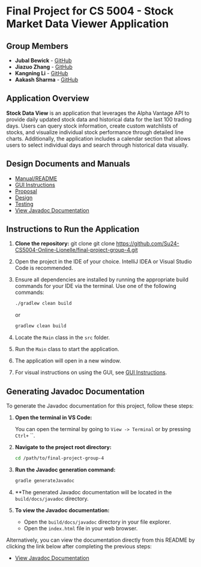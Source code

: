 # Final Project for CS 5004 - Stock Market Data Viewer Application

## Group Members

- **Jubal Bewick** - [GitHub](https://github.com/Darkknight-86)
- **Jiazuo Zhang** - [GitHub](https://github.com/JZZhang04)
- **Kangning Li** - [GitHub](https://github.com/ShakyVertex)
- **Aakash Sharma** - [GitHub](https://github.com/sharma-aak)

## Application Overview

**Stock Data View** is an application that leverages the Alpha Vantage API to provide daily updated stock data and historical data for the last 100 trading days. Users can query stock information, create custom watchlists of stocks, and visualize individual stock performance through detailed line charts. Additionally, the application includes a calendar section that allows users to select individual days and search through historical data visually.

## Design Documents and Manuals

- [Manual/README](./Manual/README.md)
- [GUI Instructions](./Manual/GUI_Instructions.md)
- [Proposal](./DesignDocuments/Proposal.md)
- [Design](./DesignDocuments/Design.md)
- [Testing](./DesignDocuments/Testing.md)
- [View Javadoc Documentation](./build/docs/javadoc/index.html)

## Instructions to Run the Application

1. **Clone the repository:**
   git clone <repository-url>git clone <https://github.com/Su24-CS5004-Online-Lionelle/final-project-group-4.git>
2. Open the project in the IDE of your choice. IntelliJ IDEA or Visual Studio Code is recommended.
3. Ensure all dependencies are installed by running the appropriate build commands for your IDE via the terminal. Use one of the following commands:

   ```sh
   ./gradlew clean build
   ```

   or

   ```sh
   gradlew clean build
   ```

4. Locate the `Main` class in the `src` folder.
5. Run the `Main` class to start the application.
6. The application will open in a new window.
7. For visual instructions on using the GUI, see [GUI Instructions](./Manual/GUI_Instructions.md).

## Generating Javadoc Documentation

To generate the Javadoc documentation for this project, follow these steps:

1. **Open the terminal in VS Code:**

   You can open the terminal by going to `View -> Terminal` or by pressing `Ctrl+` ``.

2. **Navigate to the project root directory:**

   ```sh
   cd /path/to/final-project-group-4
   ```

3. **Run the Javadoc generation command:**

   ```sh
   gradle generateJavadoc
   ```

4. **The generated Javadoc documentation will be located in the `build/docs/javadoc` directory.

5. **To view the Javadoc documentation:**
   - Open the `build/docs/javadoc` directory in your file explorer.
   - Open the `index.html` file in your web browser.

Alternatively, you can view the documentation directly from this README by clicking the link below after completing the previous steps:

- [View Javadoc Documentation](./build/docs/javadoc/index.html)
